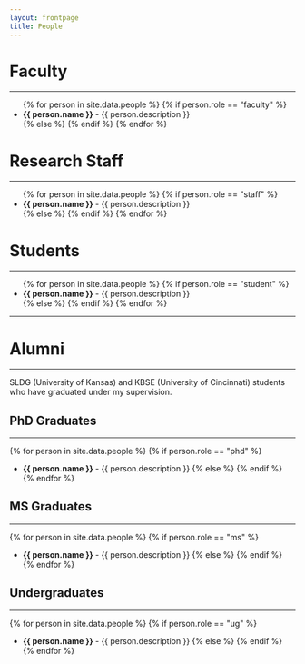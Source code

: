 ```yaml
---
layout: frontpage
title: People
---
```


# Faculty

-----

<ul>
{% for person in site.data.people %}
{% if person.role == "faculty" %}
<li><strong>{{ person.name }}</strong> - {{ person.description }}</li>
{% else %}
{% endif %}
{% endfor %}
</ul>

# Research Staff

-----

<ul>
{% for person in site.data.people %}
{% if person.role == "staff" %}
<li><strong>{{ person.name }}</strong> - {{ person.description }}</li>
{% else %}
{% endif %}
{% endfor %}
</ul>


# Students

-----

<ul>
{% for person in site.data.people %}
{% if person.role == "student" %}
<li><strong>{{ person.name }}</strong> - {{ person.description }}</li>
{% else %}
{% endif %}
{% endfor %}
</ul>

-----

# Alumni

-----

SLDG (University of Kansas) and KBSE (University of
Cincinnati) students who have graduated under my supervision. 

## PhD Graduates

-----

{% for person in site.data.people %}
{% if person.role == "phd" %}
* **{{ person.name }}** - {{ person.description }}
{% else %}
{% endif %}
{% endfor %}

## MS Graduates

-----

{% for person in site.data.people %}
  {% if person.role == "ms" %}
* **{{ person.name }}** - {{ person.description }}
  {% else %}
  {% endif %}
{% endfor %}

## Undergraduates

-----

{% for person in site.data.people %}
  {% if person.role == "ug" %}
* **{{ person.name }}** - {{ person.description }}
  {% else %}
  {% endif %}
{% endfor %}
